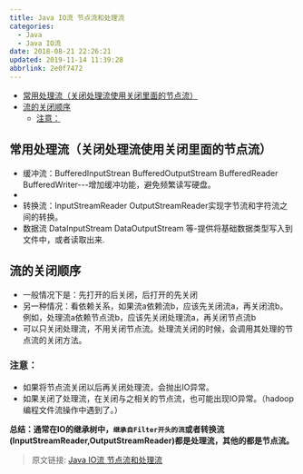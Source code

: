 ```yaml
---
title: Java IO流 节点流和处理流
categories: 
  - Java
  - Java IO流
date: 2018-08-21 22:26:21
updated: 2019-11-14 11:39:28
abbrlink: 2e0f7472
---
```

<div id='my_toc'>

- [常用处理流（关闭处理流使用关闭里面的节点流）](/blog/2e0f7472/#常用处理流（关闭处理流使用关闭里面的节点流）)
- [流的关闭顺序](/blog/2e0f7472/#流的关闭顺序)
    - [注意：](/blog/2e0f7472/#注意：)

</div>
<!--more-->
<script>if (navigator.platform.toLowerCase() == 'win32'){document.getElementById('my_toc').style.display = 'none';}</script>

<!--end-->
## 常用处理流（关闭处理流使用关闭里面的节点流） ##

- 缓冲流：BufferedInputStrean BufferedOutputStream BufferedReader BufferedWriter---增加缓冲功能，避免频繁读写硬盘。
- 
- 转换流：InputStreamReader OutputStreamReader实现字节流和字符流之间的转换。
- 数据流 DataInputStream DataOutputStream 等-提供将基础数据类型写入到文件中，或者读取出来.

## 流的关闭顺序 ##

- 一般情况下是：先打开的后关闭，后打开的先关闭
- 另一种情况：看依赖关系，如果流a依赖流b，应该先关闭流a，再关闭流b。例如，处理流a依赖节点流b，应该先关闭处理流a，再关闭节点流b
- 可以只关闭处理流，不用关闭节点流。处理流关闭的时候，会调用其处理的节点流的关闭方法。

### 注意： ###

- 如果将节点流关闭以后再关闭处理流，会抛出IO异常。
- 如果关闭了处理流，在关闭与之相关的节点流，也可能出现IO异常。（hadoop编程文件流操作中遇到了。）

**总结：通常在IO的继承树中，`继承自Filter开头的流`或者转换流(InputStreamReader,OutputStreamReader)都是处理流，其他的都是节点流。**

>原文链接: [Java IO流 节点流和处理流](https://lanlan2017.github.io/blog/2e0f7472/)
